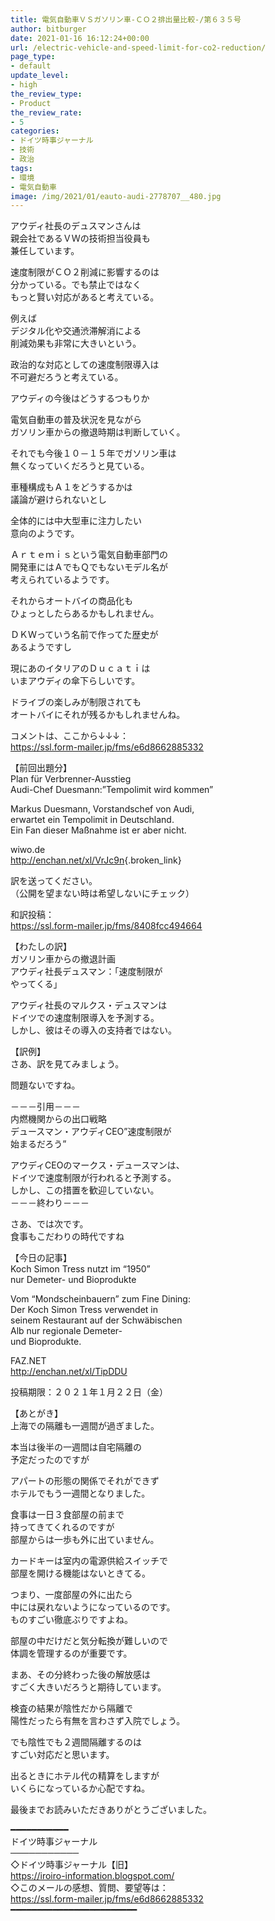 ```yaml
---
title: 電気自動車ＶＳガソリン車-ＣＯ２排出量比較-/第６３５号
author: bitburger
date: 2021-01-16 16:12:24+00:00
url: /electric-vehicle-and-speed-limit-for-co2-reduction/
page_type:
- default
update_level:
- high
the_review_type:
- Product
the_review_rate:
- 5
categories:
- ドイツ時事ジャーナル
- 技術
- 政治
tags:
- 環境
- 電気自動車
image: /img/2021/01/eauto-audi-2778707__480.jpg
---
```

アウディ社長のデュスマンさんは  
親会社であるＶＷの技術担当役員も  
兼任しています。

速度制限がＣＯ２削減に影響するのは  
分かっている。でも禁止ではなく  
もっと賢い対応があると考えている。

例えば  
デジタル化や交通渋滞解消による  
削減効果も非常に大きいという。

政治的な対応としての速度制限導入は  
不可避だろうと考えている。

アウディの今後はどうするつもりか

電気自動車の普及状況を見ながら  
ガソリン車からの撤退時期は判断していく。

それでも今後１０－１５年でガソリン車は  
無くなっていくだろうと見ている。

車種構成もＡ１をどうするかは  
議論が避けられないとし

全体的には中大型車に注力したい  
意向のようです。

Ａｒｔｅｍｉｓという電気自動車部門の  
開発車にはＡでもＱでもないモデル名が  
考えられているようです。

それからオートバイの商品化も  
ひょっとしたらあるかもしれません。

ＤＫＷっていう名前で作ってた歴史が  
あるようですし

現にあのイタリアのＤｕｃａｔｉは  
いまアウディの傘下らしいです。

ドライブの楽しみが制限されても  
オートバイにそれが残るかもしれませんね。

  
コメントは、ここから↓↓↓：  
<https://ssl.form-mailer.jp/fms/e6d8662885332>

【前回出題分】  
Plan für Verbrenner-Ausstieg  
Audi-Chef Duesmann:&#8221;Tempolimit wird kommen&#8221;

Markus Duesmann, Vorstandschef von Audi,  
erwartet ein Tempolimit in Deutschland.  
Ein Fan dieser Maßnahme ist er aber nicht.

wiwo.de  
<http://enchan.net/xl/VrJc9n>{.broken_link}

  
訳を送ってください。  
（公開を望まない時は希望しないにチェック）

和訳投稿：  
 <https://ssl.form-mailer.jp/fms/8408fcc494664>

  
【わたしの訳】  
ガソリン車からの撤退計画  
アウディ社長デュスマン：「速度制限が  
やってくる」

アウディ社長のマルクス・デュスマンは  
ドイツでの速度制限導入を予測する。  
しかし、彼はその導入の支持者ではない。

  
【訳例】  
さあ、訳を見てみましょう。

問題ないですね。

－－－引用－－－  
内燃機関からの出口戦略  
デュースマン・アウディCEO”速度制限が  
始まるだろう”

アウディCEOのマークス・デュースマンは、  
ドイツで速度制限が行われると予測する。  
しかし、この措置を歓迎していない。  
－－－終わり－－－

  
さあ、では次です。  
食事もこだわりの時代ですね

【今日の記事】  
Koch Simon Tress nutzt im &#8220;1950&#8221;  
nur Demeter- und Bioprodukte

Vom &#8220;Mondscheinbauern&#8221; zum Fine Dining:  
Der Koch Simon Tress verwendet in  
seinem Restaurant auf der Schwäbischen  
Alb nur regionale Demeter-  
und Bioprodukte.

FAZ.NET  
<http://enchan.net/xl/TipDDU>

投稿期限：２０２１年１月２２日（金）

  
【あとがき】  
上海での隔離も一週間が過ぎました。

本当は後半の一週間は自宅隔離の  
予定だったのですが

アパートの形態の関係でそれができず  
ホテルでもう一週間となりました。

食事は一日３食部屋の前まで  
持ってきてくれるのですが  
部屋からは一歩も外に出ていません。

カードキーは室内の電源供給スイッチで  
部屋を開ける機能はないときてる。

つまり、一度部屋の外に出たら  
中には戻れないようになっているのです。  
ものすごい徹底ぶりですよね。

部屋の中だけだと気分転換が難しいので  
体調を管理するのが重要です。

まあ、その分終わった後の解放感は  
すごく大きいだろうと期待しています。

検査の結果が陰性だから隔離で  
陽性だったら有無を言わさず入院でしょう。

でも陰性でも２週間隔離するのは  
すごい対応だと思います。

出るときにホテル代の精算をしますが  
いくらになっているか心配ですね。

  
最後までお読みいただきありがとうございました。

━━━━━━━━━━━  
ドイツ時事ジャーナル  
───────────  
◇ドイツ時事ジャーナル【旧】  
<https://iroiro-information.blogspot.com/>  
◇このメールの感想、質問、要望等は：  
<https://ssl.form-mailer.jp/fms/e6d8662885332>  
━━━━━━━━━━━━━━━━━━━━━━━━